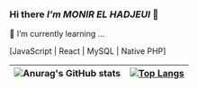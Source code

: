 ### Hi there *I'm MONIR EL HADJEUI* 👋

🌱 I’m currently learning ...

[JavaScript | React | MySQL | Native PHP]


| ![Anurag's GitHub stats](https://github-readme-stats.vercel.app/api?username=monirel-hash&show_icons=true&theme=transparent) | [![Top Langs](https://github-readme-stats.vercel.app/api/top-langs/?username=monirel-hash&langs_count=8&show_icons=true&theme=transparent)](https://github.com/anuraghazra/github-readme-stats) |
|:-:|:-:|



<!--
** MONIR EL HADJEUI is a ✨ _special_ ✨ repository because its `README.md` (this file) appears on your GitHub profile.

Here are some ideas to get you started:

- 🔭 I’m currently working on ...
- 🌱 I’m currently learning ...
- 👯 I’m looking to collaborate on ...
- 🤔 I’m looking for help with ...
- 💬 Ask me about ...
- 📫 How to reach me: ...
- 😄 Pronouns: ...
- ⚡ Fun fact: ...
-->





